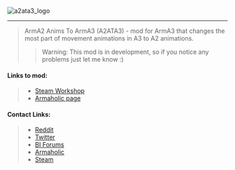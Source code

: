 ![a2ata3_logo](.github/docs/imga2ata3_logo_cut.png)
***
>ArmA2 Anims To ArmA3 (A2ATA3) - mod for ArmA3 that changes the most part of movement animations in A3 to A2 animations.
>>Warning: This mod is in development, so if you notice any problems just let me know :)

#### Links to mod:
>- [Steam Workshop](https://steamcommunity.com/sharedfiles/filedetails/?id=1199493544)
>- [Armaholic page](http://www.armaholic.com/page.php?id=33506)

#### Contact Links:
>- [Reddit](https://www.reddit.com/user/maximilionus/)
>- [Twitter](https://twitter.com/maximilionus)
>- [BI Forums](https://forums.bohemia.net/profile/1139060-maximilionus/)
>- [Armaholic](http://www.armaholic.com/users.php?m=details&id=92552&u=maximilionus)
>- [Steam](http://steamcommunity.com/profiles/76561198050952156)
